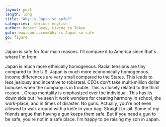 ```yaml
---
layout: post
length: long
title: "Why is Japan so safe?"
categories:  serious english 
author: Robert Gray, Living in Tokyo
goto: www.quora.com/Why-is-Japan-so-safe
go: figure
--- 
```

Japan is safe for four main reasons. I'll compare it to America since that's where I'm from:

Japan is much more ethnically homogenous. Racial tensions are tiny compared to the U.S.
Japan is much more economically homogenous. Income differences are very small compared to the States. This leads to less jealousy and incentive to rob/steal. CEOs don't take multi-million dollar bonuses when the company is in trouble. This is closely related to the third reason...
Group mentality is emphasized over the individual. This has its down side but I've seen it work wonders for creating harmony in school, the work-place, and in times of disaster.
No guns. Actually, you're not even allowed to walk around with a knife in your bag. Straight to jail. Some of my friends argue that having a gun keeps them safe. But if you need a gun to be safe, you're not in a safe place.
I'm happy to be raising my son in Japan.
